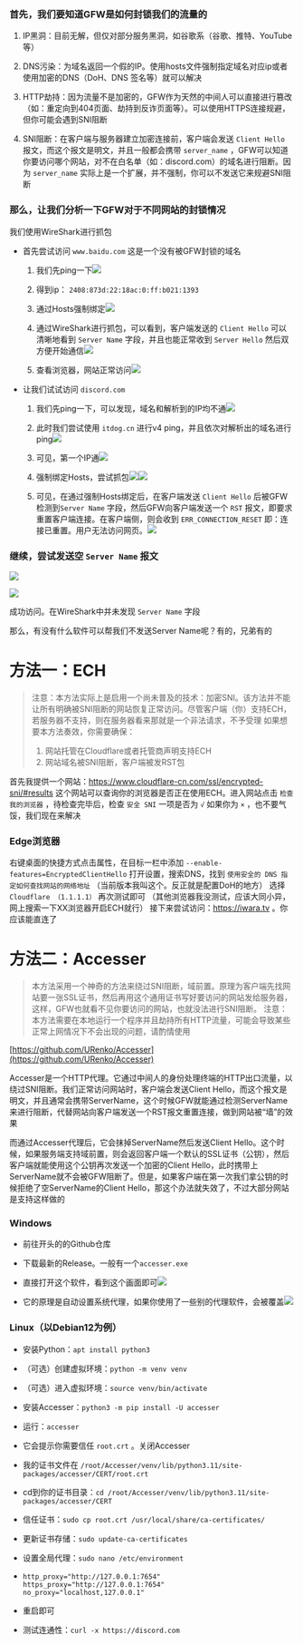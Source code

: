 ### 首先，我们要知道GFW是如何封锁我们的流量的

1. IP黑洞：目前无解，但仅对部分服务黑洞，如谷歌系（谷歌、推特、YouTube等）

2. DNS污染：为域名返回一个假的IP。使用hosts文件强制指定域名对应ip或者使用加密的DNS（DoH、DNS 签名等）就可以解决

3. HTTP劫持：因为流量不是加密的，GFW作为天然的中间人可以直接进行篡改（如：重定向到404页面、劫持到反诈页面等）。可以使用HTTPS连接规避，但你可能会遇到SNI阻断

4. SNI阻断：在客户端与服务器建立加密连接前，客户端会发送 `Client Hello` 报文，而这个报文是明文，并且一般都会携带 `server_name` ，GFW可以知道你要访问哪个网站，对不在白名单（如：discord.com）的域名进行阻断。因为 `server_name` 实际上是一个扩展，并不强制，你可以不发送它来规避SNI阻断

### 那么，让我们分析一下GFW对于不同网站的封锁情况

我们使用WireShark进行抓包

- 首先尝试访问 `www.baidu.com` 这是一个没有被GFW封锁的域名
  
  1. 我们先ping一下![](../assets/images/2024-10-21-20-16-48-image.webp)
  
  2. 得到ip： `2408:873d:22:18ac:0:ff:b021:1393` 
  
  3. 通过Hosts强制绑定![](../assets/images/2024-10-21-20-18-10-image.webp)
  
  4. 通过WireShark进行抓包，可以看到，客户端发送的 `Client Hello` 可以清晰地看到 `Server Name` 字段，并且也能正常收到 `Server Hello` 然后双方便开始通信![](../assets/images/2024-10-21-20-24-03-image.webp)
  
  5. 查看浏览器，网站正常访问![](../assets/images/2024-10-21-20-35-29-image.webp)

- 让我们试试访问 `discord.com`
  
  1. 我们先ping一下，可以发现，域名和解析到的IP均不通![](../assets/images/2024-10-21-20-27-57-image.webp)
  
  2. 此时我们尝试使用 `itdog.cn` 进行v4 ping，并且依次对解析出的域名进行ping![](../assets/images/2024-10-21-20-28-51-image.webp)
  
  3. 可见，第一个IP通![](../assets/images/2024-10-21-20-29-40-image.webp)
  
  4. 强制绑定Hosts，尝试抓包![](../assets/images/2024-10-21-20-35-58-image.webp)![](../assets/images/2024-10-21-20-31-49-image.webp)
  
  5. 可见，在通过强制Hosts绑定后，在客户端发送 `Client Hello` 后被GFW检测到`Server Name` 字段，然后GFW向客户端发送一个 `RST` 报文，即要求重置客户端连接。在客户端侧，则会收到 `ERR_CONNECTION_RESET` 即：连接已重置。用户无法访问网页。![](../assets/images/2024-10-21-20-33-23-image.webp)

### 继续，尝试发送空 `Server Name` 报文

![](../assets/images/2024-10-21-20-41-37-image.webp)

![](../assets/images/2024-10-21-20-41-54-image.webp)

成功访问。在WireShark中并未发现 `Server Name` 字段

那么，有没有什么软件可以帮我们不发送Server Name呢？有的，兄弟有的

# 方法一：ECH
>注意：本方法实际上是启用一个尚未普及的技术：加密SNI。该方法并不能让所有明确被SNI阻断的网站恢复正常访问。尽管客户端（你）支持ECH，若服务器不支持，则在服务器看来那就是一个非法请求，不予受理
>如果想要本方法奏效，你需要确保：
>1. 网站托管在Cloudflare或者托管商声明支持ECH
>2. 网站域名被SNI阻断，客户端被发RST包

首先我提供一个网站：https://www.cloudflare-cn.com/ssl/encrypted-sni/#results
这个网站可以查询你的浏览器是否正在使用ECH。进入网站点击 `检查我的浏览器` ，待检查完毕后，检查 `安全 SNI` 一项是否为 `√` 
如果你为 `×` ，也不要气馁，我们现在来解决
### Edge浏览器
右键桌面的快捷方式点击属性，在目标一栏中添加 `--enable-features=EncryptedClientHello`
打开设置，搜索DNS，找到 `使用安全的 DNS 指定如何查找网站的网络地址` （当前版本我叫这个。反正就是配置DoH的地方）
选择`Cloudflare （1.1.1.1）`
再次测试即可
（其他浏览器我没测试，应该大同小异，网上搜索一下XX浏览器开启ECH就行）
接下来尝试访问：https://iwara.tv 。你应该能直连了
# 方法二：Accesser
>本方法采用一个神奇的方法来绕过SNI阻断，域前置。原理为客户端先找网站要一张SSL证书，然后再用这个通用证书写好要访问的网站发给服务器，这样，GFW也就看不见你要访问的网站，也就没法进行SNI阻断。
>注意：本方法需要在本地运行一个程序并且劫持所有HTTP流量，可能会导致某些正常上网情况下不会出现的问题，请酌情使用
>
[https://github.com/URenko/Accesser](https://github.com/URenko/Accesser)

Accesser是一个HTTP代理。它通过中间人的身份处理终端的HTTP出口流量，以绕过SNI阻断。我们正常访问网站时，客户端会发送Client Hello，而这个报文是明文，并且通常会携带ServerName，这个时候GFW就能通过检测ServerName来进行阻断，代替网站向客户端发送一个RST报文重置连接，做到网站被“墙”的效果

而通过Accesser代理后，它会抹掉ServerName然后发送Client Hello。这个时候，如果服务端支持域前置，则会返回客户端一个默认的SSL证书（公钥），然后客户端就能使用这个公钥再次发送一个加密的Client Hello，此时携带上ServerName就不会被GFW阻断了。但是，如果客户端在第一次我们拿公钥的时候拒绝了空ServerName的Client Hello，那这个办法就失效了，不过大部分网站是支持这样做的

### Windows

- 前往开头的的Github仓库

- 下载最新的Release。一般有一个`accesser.exe`

- 直接打开这个软件，看到这个画面即可![](../assets/images/c2eed28c-6e5d-43a3-a016-8f1a38a53cbd.webp)

- 它的原理是自动设置系统代理，如果你使用了一些别的代理软件，会被覆盖![](../assets/images/d0d8fac1-a2e5-4db2-8e25-ca5e04eb9951.webp)

### Linux（以Debian12为例）

- 安装Python：`apt install python3`

- （可选）创建虚拟环境：`python -m venv venv`

- （可选）进入虚拟环境：`source venv/bin/activate`

- 安装Accesser：`python3 -m pip install -U accesser`

- 运行：`accesser`

- 它会提示你需要信任 `root.crt` 。关闭Accesser

- 我的证书文件在 `/root/Accesser/venv/lib/python3.11/site-packages/accesser/CERT/root.crt` 

- cd到你的证书目录：`cd /root/Accesser/venv/lib/python3.11/site-packages/accesser/CERT`

- 信任证书：`sudo cp root.crt /usr/local/share/ca-certificates/`

- 更新证书存储：`sudo update-ca-certificates`

- 设置全局代理：`sudo nano /etc/environment`

- ```
  http_proxy="http://127.0.0.1:7654"
  https_proxy="http://127.0.0.1:7654"
  no_proxy="localhost,127.0.0.1"
  ```

- 重启即可

- 测试连通性：`curl -x https://discord.com`
